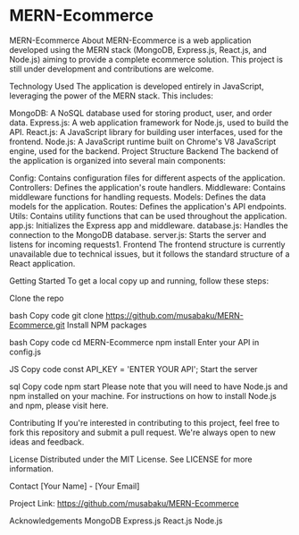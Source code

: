 # MERN-Ecommerce

MERN-Ecommerce
About
MERN-Ecommerce is a web application developed using the MERN stack (MongoDB, Express.js, React.js, and Node.js) aiming to provide a complete ecommerce solution. This project is still under development and contributions are welcome.

Technology Used
The application is developed entirely in JavaScript, leveraging the power of the MERN stack. This includes:

MongoDB: A NoSQL database used for storing product, user, and order data.
Express.js: A web application framework for Node.js, used to build the API.
React.js: A JavaScript library for building user interfaces, used for the frontend.
Node.js: A JavaScript runtime built on Chrome's V8 JavaScript engine, used for the backend.
Project Structure
Backend
The backend of the application is organized into several main components:

Config: Contains configuration files for different aspects of the application.
Controllers: Defines the application's route handlers.
Middleware: Contains middleware functions for handling requests.
Models: Defines the data models for the application.
Routes: Defines the application's API endpoints.
Utils: Contains utility functions that can be used throughout the application.
app.js: Initializes the Express app and middleware.
database.js: Handles the connection to the MongoDB database.
server.js: Starts the server and listens for incoming requests​1​.
Frontend
The frontend structure is currently unavailable due to technical issues, but it follows the standard structure of a React application.

Getting Started
To get a local copy up and running, follow these steps:

Clone the repo

bash
Copy code
git clone https://github.com/musabaku/MERN-Ecommerce.git
Install NPM packages

bash
Copy code
cd MERN-Ecommerce
npm install
Enter your API in config.js

JS
Copy code
const API_KEY = 'ENTER YOUR API';
Start the server

sql
Copy code
npm start
Please note that you will need to have Node.js and npm installed on your machine. For instructions on how to install Node.js and npm, please visit here.

Contributing
If you're interested in contributing to this project, feel free to fork this repository and submit a pull request. We're always open to new ideas and feedback.

License
Distributed under the MIT License. See LICENSE for more information.

Contact
[Your Name] - [Your Email]

Project Link: https://github.com/musabaku/MERN-Ecommerce

Acknowledgements
MongoDB
Express.js
React.js
Node.js
